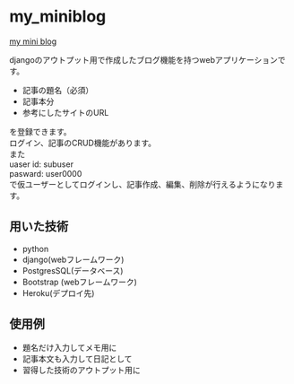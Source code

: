 # my_miniblog
[my mini blog](https://safe-mesa-50533.herokuapp.com/)

djangoのアウトプット用で作成したブログ機能を持つwebアプリケーションです。
- 記事の題名（必須）
- 記事本分
- 参考にしたサイトのURL

を登録できます。  
ログイン、記事のCRUD機能があります。  
また  
uaser id: subuser  
pasward: user0000  
で仮ユーザーとしてログインし、記事作成、編集、削除が行えるようになります。  

## 用いた技術
- python 
- django(webフレームワーク)
- PostgresSQL(データベース)
- Bootstrap (webフレームワーク)
- Heroku(デプロイ先)


## 使用例
- 題名だけ入力してメモ用に
- 記事本文も入力して日記として
- 習得した技術のアウトプット用に





